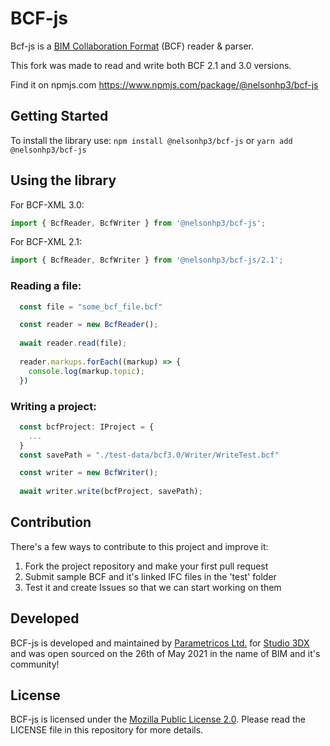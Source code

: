 # BCF-js

Bcf-js is a [BIM Collaboration Format](https://technical.buildingsmart.org/standards/bcf/ "BIM Collaboration Format") (BCF) reader & parser.

This fork was made to read and write both BCF 2.1 and 3.0 versions.

Find it on npmjs.com https://www.npmjs.com/package/@nelsonhp3/bcf-js

## Getting Started
To install the library use:
`npm install @nelsonhp3/bcf-js` or `yarn add @nelsonhp3/bcf-js`

## Using the library

For BCF-XML 3.0:
``` javascript
import { BcfReader, BcfWriter } from '@nelsonhp3/bcf-js';
```
For BCF-XML 2.1:
``` javascript
import { BcfReader, BcfWriter } from '@nelsonhp3/bcf-js/2.1';
```

### Reading a file:

``` javascript
  const file = "some_bcf_file.bcf"

  const reader = new BcfReader();
  
  await reader.read(file);
  
  reader.markups.forEach((markup) => {
    console.log(markup.topic);
  })
```

### Writing a project:

``` typescript
  const bcfProject: IProject = {
    ...
  }
  const savePath = "./test-data/bcf3.0/Writer/WriteTest.bcf"

  const writer = new BcfWriter();
  
  await writer.write(bcfProject, savePath);
```

## Contribution
There's a few ways to contribute to this project and improve it:
1. Fork the project repository and make your first pull request
2. Submit sample BCF and it's linked IFC files in the 'test' folder
3. Test it and create Issues so that we can start working on them

## Developed
BCF-js is developed and maintained by [Parametricos Ltd.](https://parametricos.com "Parametricos Ltd.") for [Studio 3DX](https://studio3dx.com "Studio 3DX.") and was open sourced on the 26th of May 2021 in the name of BIM and it's community!

## License
BCF-js is licensed under the [Mozilla Public License 2.0](https://github.com/Parametricos/bcf-js/blob/6110f8ec70f86dbe1b3644441e5ca8935843d233/LICENSE "Mozilla Public License 2.0"). Please read the LICENSE file in this repository for more details. 